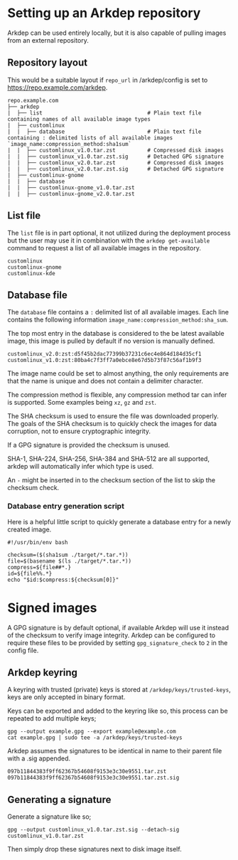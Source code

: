 # Setting up an Arkdep repository
Arkdep can be used entirely locally, but it is also capable of pulling images from an external repository.

## Repository layout
This would be a suitable layout if `repo_url` in /arkdep/config is set to https://repo.example.com/arkdep.

```text
repo.example.com
├── arkdep
|  ├── list                                 # Plain text file containing names of all available image types
|  ├── customlinux
|  |  ├── database                          # Plain text file containing : delimited lists of all available images `image_name:compression_method:sha1sum`
|  |  ├── customlinux_v1.0.tar.zst          # Compressed disk images
|  |  ├── customlinux_v1.0.tar.zst.sig      # Detached GPG signature
|  |  ├── customlinux_v2.0.tar.zst	        # Compressed disk images
|  |  ├── customlinux_v2.0.tar.zst.sig	    # Detached GPG signature
|  ├── customlinux-gnome
|  |  ├── database
|  |  ├── customlinux-gnome_v1.0.tar.zst
|  |  ├── customlinux-gnome_v2.0.tar.zst
```

## List file
The `list` file is in part optional, it not utilized during the deployment process but the user may use it in combination with the `arkdep get-available` command to request a list of all available images in the repository.

```console
customlinux
customlinux-gnome
customlinux-kde
```

## Database file
The `database` file contains a `:` delimited list of all available images. Each line contains the following information `image_name:compression_method:sha_sum`.

The top most entry in the database is considered to the be latest available image, this image is pulled by default if no version is manually defined.

```console
customlinux_v2.0:zst:d5f45b2dac77399b37231c6ec4e864d184d35cf1
customlinux_v1.0:zst:80ba4c7f3ff7a0ebce8e67d5b73f87c56af1b9f3
```
The image name could be set to almost anything, the only requirements are that the name is unique and does not contain a delimiter character.

The compression method is flexible, any compression method tar can infer is supported. Some examples being `xz`, `gz` and `zst`.

The SHA checksum is used to ensure the file was downloaded properly. The goals of the SHA checksum is to quickly check the images for data corruption, not to ensure cryptographic integrity.

If a GPG signature is provided the checksum is unused.

SHA-1, SHA-224, SHA-256, SHA-384 and SHA-512 are all supported, arkdep will automatically infer which type is used.

An `-` might be inserted in to the checksum section of the list to skip the checksum check.

### Database entry generation script
Here is a helpful little script to quickly generate a database entry for a newly created image.

```console
#!/usr/bin/env bash

checksum=($(sha1sum ./target/*.tar.*))
file=$(basename $(ls ./target/*.tar.*))
compress=${file##*.}
id=${file%%.*}
echo "$id:$compress:${checksum[0]}"
```

# Signed images
A GPG signature is by default optional, if available Arkdep will use it instead of the checksum to verify image integrity. Arkdep can be configured to require these files to be provided by setting `gpg_signature_check` to `2` in the config file.

## Arkdep keyring
A keyring with trusted (private) keys is stored at `/arkdep/keys/trusted-keys`, keys are only accepted in binary format.

Keys can be exported and added to the keyring like so, this process can be repeated to add multiple keys;

```console
gpg --output example.gpg --export example@example.com
cat example.gpg | sudo tee -a /arkdep/keys/trusted-keys
```

Arkdep assumes the signatures to be identical in name to their parent file with a .sig appended.

```console
097b11844383f9ff62367b54608f9153e3c30e9551.tar.zst
097b11844383f9ff62367b54608f9153e3c30e9551.tar.zst.sig
```

## Generating a signature
Generate a signature like so;

```console
gpg --output customlinux_v1.0.tar.zst.sig --detach-sig customlinux_v1.0.tar.zst
```

Then simply drop these signatures next to disk image itself.
